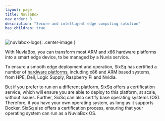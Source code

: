 ```yaml
---
layout: page
title: NuvlaBox
nav_order: 3
description: "Secure and intelligent edge computing solution"
has_children: true
---
```


![nuvlabox-logo](/assets/img/nuvlabox-logo.png){: .center-image }

With NuvlaBox, you can transform most ARM and x86 hardware platforms into a smart edge device, to be managed by a Nuvla service.

To ensure a smooth edge deployment and operation, SixSq has certified a number of [hardware platforms](https://sixsq.com/products-and-services/nuvlabox/tech-spec), including x86 and ARM based systems, from HPE, Dell, Logic Supply, Raspberry Pi and Nvidia.  

But if you prefer to run on a different platform, SixSq offers a certification service, which will ensure you are able to deploy to this platform, at scale, without issues. Further, SixSq can also certify base operating systems (OS).  Therefore, if you have your own operating system, as long as it supports Docker, SixSq also offers a certification process, ensuring that your operating system can run as a NuvlaBox OS.
